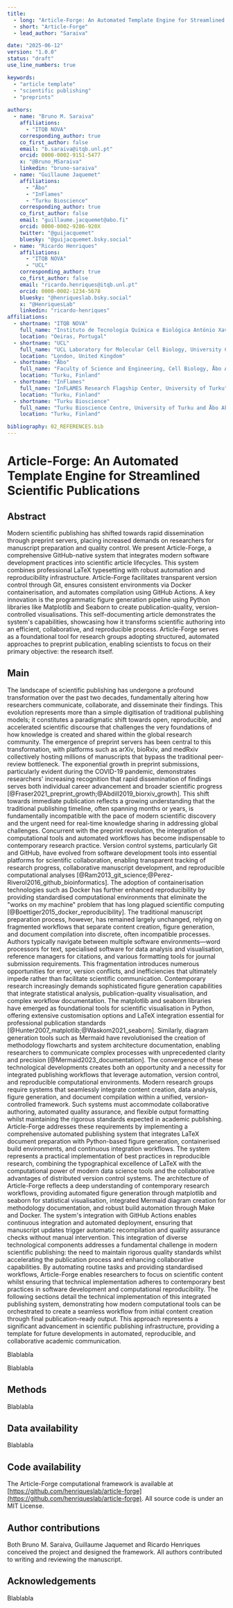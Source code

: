 ```yaml
---
title: 
  - long: "Article-Forge: An Automated Template Engine for Streamlined Scientific Publications"
  - short: "Article-Forge"
  - lead_author: "Saraiva"

date: "2025-06-12"
version: "1.0.0"
status: "draft"
use_line_numbers: true

keywords:
  - "article template"
  - "scientific publishing"
  - "preprints"
  
authors:
  - name: "Bruno M. Saraiva"
    affiliations:
      - "ITQB NOVA"
    corresponding_author: true
    co_first_author: false
    email: "b.saraiva@itqb.unl.pt"
    orcid: 0000-0002-9151-5477
    x: "@Bruno_MSaraiva"
    linkedin: "bruno-saraiva"
  - name: "Guillaume Jaquemet"
    affiliations:
      - "Åbo"
      - "InFlames"
      - "Turku Bioscience"
    corresponding_author: true
    co_first_author: false
    email: "guillaume.jacquemet@abo.fi"
    orcid: 0000-0002-9286-920X
    twitter: "@guijacquemet"
    bluesky: "@guijacquemet.bsky.social"
  - name: "Ricardo Henriques"
    affiliations:
      - "ITQB NOVA"
      - "UCL"
    corresponding_author: true
    co_first_author: false
    email: "ricardo.henriques@itqb.unl.pt"
    orcid: 0000-0002-1234-5678
    bluesky: "@henriqueslab.bsky.social"
    x: "@HenriquesLab"
    linkedin: "ricardo-henriques"
affiliations:
  - shortname: "ITQB NOVA"
    full_name: "Instituto de Tecnologia Química e Biológica António Xavier, Universidade Nova de Lisboa"
    location: "Oeiras, Portugal"
  - shortname: "UCL"
    full_name: "UCL Laboratory for Molecular Cell Biology, University College London"
    location: "London, United Kingdom"
  - shortname: "Åbo"
    full_name: "Faculty of Science and Engineering, Cell Biology, Åbo Akademi University"
    location: "Turku, Finland"
  - shortname: "InFlames"
    full_name: "InFLAMES Research Flagship Center, University of Turku"
    location: "Turku, Finland"
  - shortname: "Turku Bioscience"
    full_name: "Turku Bioscience Centre, University of Turku and Åbo Akademi University"
    location: "Turku, Finland"

bibliography: 02_REFERENCES.bib
---
```


# Article-Forge: An Automated Template Engine for Streamlined Scientific Publications

## Abstract
Modern scientific publishing has shifted towards rapid dissemination through preprint servers, placing increased demands on researchers for manuscript preparation and quality control. We present Article-Forge, a comprehensive GitHub-native system that integrates modern software development practices into scientific article lifecycles. This system combines professional LaTeX typesetting with robust automation and reproducibility infrastructure. Article-Forge facilitates transparent version control through Git, ensures consistent environments via Docker containerisation, and automates compilation using GitHub Actions. A key innovation is the programmatic figure generation pipeline using Python libraries like Matplotlib and Seaborn to create publication-quality, version-controlled visualisations. This self-documenting article demonstrates the system's capabilities, showcasing how it transforms scientific authoring into an efficient, collaborative, and reproducible process. Article-Forge serves as a foundational tool for research groups adopting structured, automated approaches to preprint publication, enabling scientists to focus on their primary objective: the research itself.

## Main

<!-- Introduction -->
The landscape of scientific publishing has undergone a profound transformation over the past two decades, fundamentally altering how researchers communicate, collaborate, and disseminate their findings. This evolution represents more than a simple digitisation of traditional publishing models; it constitutes a paradigmatic shift towards open, reproducible, and accelerated scientific discourse that challenges the very foundations of how knowledge is created and shared within the global research community.
The emergence of preprint servers has been central to this transformation, with platforms such as arXiv, bioRxiv, and medRxiv collectively hosting millions of manuscripts that bypass the traditional peer-review bottleneck. The exponential growth in preprint submissions, particularly evident during the COVID-19 pandemic, demonstrates researchers' increasing recognition that rapid dissemination of findings serves both individual career advancement and broader scientific progress [@Fraser2021_preprint_growth;@Abdill2019_biorxiv_growth]. This shift towards immediate publication reflects a growing understanding that the traditional publishing timeline, often spanning months or years, is fundamentally incompatible with the pace of modern scientific discovery and the urgent need for real-time knowledge sharing in addressing global challenges.
Concurrent with the preprint revolution, the integration of computational tools and automated workflows has become indispensable to contemporary research practice. Version control systems, particularly Git and GitHub, have evolved from software development tools into essential platforms for scientific collaboration, enabling transparent tracking of research progress, collaborative manuscript development, and reproducible computational analyses [@Ram2013_git_science;@Perez-Riverol2016_github_bioinformatics]. The adoption of containerisation technologies such as Docker has further enhanced reproducibility by providing standardised computational environments that eliminate the "works on my machine" problem that has long plagued scientific computing [@Boettiger2015_docker_reproducibility].
The traditional manuscript preparation process, however, has remained largely unchanged, relying on fragmented workflows that separate content creation, figure generation, and document compilation into discrete, often incompatible processes. Authors typically navigate between multiple software environments—word processors for text, specialised software for data analysis and visualisation, reference managers for citations, and various formatting tools for journal submission requirements. This fragmentation introduces numerous opportunities for error, version conflicts, and inefficiencies that ultimately impede rather than facilitate scientific communication.
Contemporary research increasingly demands sophisticated figure generation capabilities that integrate statistical analysis, publication-quality visualisation, and complex workflow documentation. The matplotlib and seaborn libraries have emerged as foundational tools for scientific visualisation in Python, offering extensive customisation options and LaTeX integration essential for professional publication standards [@Hunter2007_matplotlib;@Waskom2021_seaborn]. Similarly, diagram generation tools such as Mermaid have revolutionised the creation of methodology flowcharts and system architecture documentation, enabling researchers to communicate complex processes with unprecedented clarity and precision [@Mermaid2023_documentation].
The convergence of these technological developments creates both an opportunity and a necessity for integrated publishing workflows that leverage automation, version control, and reproducible computational environments. Modern research groups require systems that seamlessly integrate content creation, data analysis, figure generation, and document compilation within a unified, version-controlled framework. Such systems must accommodate collaborative authoring, automated quality assurance, and flexible output formatting whilst maintaining the rigorous standards expected in academic publishing.
Article-Forge addresses these requirements by implementing a comprehensive automated publishing system that integrates LaTeX document preparation with Python-based figure generation, containerised build environments, and continuous integration workflows. The system represents a practical implementation of best practices in reproducible research, combining the typographical excellence of LaTeX with the computational power of modern data science tools and the collaborative advantages of distributed version control systems.
The architecture of Article-Forge reflects a deep understanding of contemporary research workflows, providing automated figure generation through matplotlib and seaborn for statistical visualisation, integrated Mermaid diagram creation for methodology documentation, and robust build automation through Make and Docker. The system's integration with GitHub Actions enables continuous integration and automated deployment, ensuring that manuscript updates trigger automatic recompilation and quality assurance checks without manual intervention.
This integration of diverse technological components addresses a fundamental challenge in modern scientific publishing: the need to maintain rigorous quality standards whilst accelerating the publication process and enhancing collaborative capabilities. By automating routine tasks and providing standardised workflows, Article-Forge enables researchers to focus on scientific content whilst ensuring that technical implementation adheres to contemporary best practices in software development and computational reproducibility.
The following sections detail the technical implementation of this integrated publishing system, demonstrating how modern computational tools can be orchestrated to create a seamless workflow from initial content creation through final publication-ready output. This approach represents a significant advancement in scientific publishing infrastructure, providing a template for future developments in automated, reproducible, and collaborative academic communication.

<!-- Results -->

Blablabla

<!-- Discussion and conclusions section -->

Blablabla

## Methods
Blablabla

## Data availability

Blablabla

## Code availability

The Article-Forge computational framework is available at [https://github.com/henriqueslab/article-forge](https://github.com/henriqueslab/article-forge). All source code is under an MIT License.

## Author contributions

Both Bruno M. Saraiva, Guillaume Jaquemet and Ricardo Henriques conceived the project and designed the framework. All authors contributed to writing and reviewing the manuscript.

## Acknowledgements

Blablabla